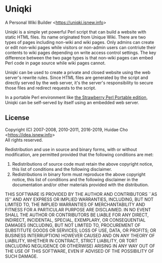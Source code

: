 # Uniqki

A Personal Wiki Builder <<https://uniqki.isnew.info>>

Uniqki is a simple yet powerful Perl script that can build a website with
static HTML files. Its name originated from Unique Wiki. There are two types of
pages including non-wiki and wiki pages. Only admins can create or edit
non-wiki pages while visitors or non-admin users can contriute their contents
to wiki pages depending on write access control settings. The key difference
between the two page types is that non-wiki pages can embed Perl code in page
source while wiki pages cannot.

Uniqki can be used to create a private and closed website using the web
server's rewrite rules. Since HTML files are generated by the script and
directly served by the web server, it's the server's responsibility to secure
those files and redirect requests to the script.

In a portable Perl environment like [the Strawberry Perl Portable
edition](http://strawberryperl.com), Uniqki can be self-served by itself using
an embedded web server.

## License

Copyright (C) 2007-2008, 2010-2011, 2016-2019, Huidae Cho <<https://idea.isnew.info>>  
All rights reserved.

Redistribution and use in source and binary forms, with or without
modification, are permitted provided that the following conditions
are met:

1. Redistributions of source code must retain the above copyright
   notice, this list of conditions and the following disclaimer.
2. Redistributions in binary form must reproduce the above copyright
   notice, this list of conditions and the following disclaimer in the
   documentation and/or other materials provided with the distribution.

THIS SOFTWARE IS PROVIDED BY THE AUTHOR AND CONTRIBUTORS ``AS IS'' AND
ANY EXPRESS OR IMPLIED WARRANTIES, INCLUDING, BUT NOT LIMITED TO, THE
IMPLIED WARRANTIES OF MERCHANTABILITY AND FITNESS FOR A PARTICULAR PURPOSE
ARE DISCLAIMED.  IN NO EVENT SHALL THE AUTHOR OR CONTRIBUTORS BE LIABLE
FOR ANY DIRECT, INDIRECT, INCIDENTAL, SPECIAL, EXEMPLARY, OR CONSEQUENTIAL
DAMAGES (INCLUDING, BUT NOT LIMITED TO, PROCUREMENT OF SUBSTITUTE GOODS
OR SERVICES; LOSS OF USE, DATA, OR PROFITS; OR BUSINESS INTERRUPTION)
HOWEVER CAUSED AND ON ANY THEORY OF LIABILITY, WHETHER IN CONTRACT, STRICT
LIABILITY, OR TORT (INCLUDING NEGLIGENCE OR OTHERWISE) ARISING IN ANY WAY
OUT OF THE USE OF THIS SOFTWARE, EVEN IF ADVISED OF THE POSSIBILITY OF
SUCH DAMAGE.
